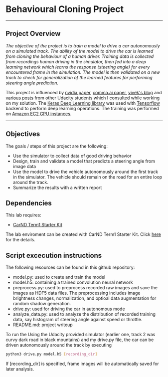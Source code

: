 # Behavioural Cloning Project

---
## Project Overview

*The objective of the project is to train a model to drive a car autonomously on a simulated track. 
The ability of the model to drive the car is learned from cloning the behaviour of a human driver.
Training data is collected from recordings human driving in the simulator, then fed into a deep learning network which learns the response (steering angle) for every encountered frame in the simulation. The model is then validated on a new track to check for generalization of the learned features for performing steering angle prediction.*

This project is influenced by [nvidia paper](https://images.nvidia.com/content/tegra/automotive/images/2016/solutions/pdf/end-to-end-dl-using-px.pdf), [comma.ai paper](https://arxiv.org/pdf/1608.01230v1.pdf), [vivek's blog](https://chatbotslife.com/using-augmentation-to-mimic-human-driving-496b569760a9#.5dpi87xzi) and [various posts](https://medium.com/self-driving-cars/6-different-end-to-end-neural-networks-f307fa2904a5#.yk2a9g6ui) from other Udacity students which I consulted while working on my solution. The [Keras Deep Learning library](https://keras.io/) was used with [Tensorflow](https://www.tensorflow.org/) backend to perform deep learning operations. The training was performed on [Amazon EC2 GPU instances](https://aws.amazon.com/ec2/Elastic-GPUs/).

---
## Objectives
The goals / steps of this project are the following:
* Use the simulator to collect data of good driving behavior 
* Design, train and validate a model that predicts a steering angle from image data
* Use the model to drive the vehicle autonomously around the first track in the simulator. The vehicle should remain on the road for an entire loop around the track.
* Summarize the results with a written report

## Dependencies
This lab requires:

* [CarND Term1 Starter Kit](https://github.com/udacity/CarND-Term1-Starter-Kit)

The lab enviroment can be created with CarND Term1 Starter Kit. Click [here](https://github.com/udacity/CarND-Term1-Starter-Kit/blob/master/README.md) for the details.

## Script excecution instructions
The following resources can be found in this github repository:
* model.py: used to create and train the model
* model.h5: containing a trained convolution neural network 
* preprocess.py: used to preprocess recorded raw images and save the images as HDF5 data files. The preprocessing includes image brightness changes,  normalization, and optioal data augmentation for random shadow generation.
* drive.py: used for driving the car in autonomous mode
* analyze_data.py: used to analyze the distribution of recorded training data, say histogram of steering angle against speed or throttle.
* README.md: project writeup

To run the Using the Udacity provided simulator (earlier one, track 2 was curvy dark road in black mountains) and my drive.py file, the car can be driven autonomously around the track by executing 
```sh
python3 drive.py model.h5 [recording_dir]
```

If [recording_dir] is specified, frame images will be automatically saved for later analysis.

